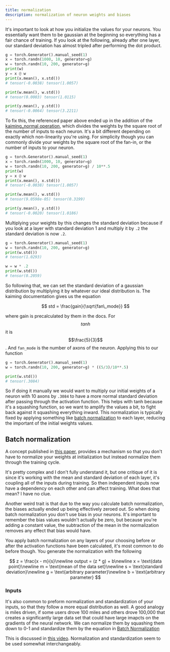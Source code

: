 ```yaml
---
title: normalization
description: normalization of neuron weights and biases
---
```


It's important to look at how you initialize the values for your neurons. You essentially want them to be gaussian at the beginning so everything has a fair chance of training. If you look at the following, already after one layer, our standard deviation has almost tripled after performing the dot product.

```python
g = torch.Generator().manual_seed(1)
x = torch.randn(1000, 10, generator=g)
w = torch.randn(10, 200, generator=g)
print(w)
y = x @ w
print(x.mean(), x.std())
# tensor(-0.0038) tensor(1.0057)

print(w.mean(), w.std())
# tensor(0.0003) tensor(1.0115)

print(y.mean(), y.std())
# tensor(-0.0064) tensor(3.2211)
```

To fix this, the referenced paper above ended up in the addition of the [kaiming_normal operation](https://pytorch.org/docs/stable/nn.init.html), which divides the weights by the square root of the number of inputs to each neuron. It's a bit different depending on exactly which non-linearity you're using. For simplicity though you can commonly divide your weights by the square root of the fan-in, or the number of inputs to your neuron.

```python
g = torch.Generator().manual_seed(1)
x = torch.randn(1000, 10, generator=g)
w = torch.randn(10, 200, generator=g) / 10**.5
print(w)
y = x @ w
print(x.mean(), x.std())
# tensor(-0.0038) tensor(1.0057)

print(w.mean(), w.std())
# tensor(9.0598e-05) tensor(0.3199)

print(y.mean(), y.std())
# tensor(-0.0020) tensor(1.0186)
```

Multiplying your weights by this changes the standard deviation because if you look at a layer with standard deviation 1 and multiply it by `.2` the standard deviation is now `.2`.

```python
g = torch.Generator().manual_seed(1)
w = torch.randn(10, 200, generator=g)
print(w.std())
# tensor(1.0293)

w = w * .2
print(w.std())
# tensor(0.2059)
```

So following that, we can set the standard deviation of a gaussian distribution by multiplying it by whatever our ideal distribution is. The kaiming documentation gives us the equation

$$
std = \frac{gain}{\sqrt{fan\_mode}}
$$

where gain is precalculated by them in the docs. For $$tanh$$ it is $$\frac{5}{3}$$. And `fan_mode` is the number of axons of the neuron. Applying this to our function

```python
g = torch.Generator().manual_seed(1)
w = torch.randn(10, 200, generator=g) * ((5/3)/10**.5)

print(w.std())
# tensor(.3084)
```

So if doing it manually we would want to multiply our initial weights of a neuron with 10 axons by `.3084` to have a more normal standard deviation after passing through the activation function. This helps with tanh because it's a squashing function, so we want to amplify the values a bit, to fight back against it squashing everything inward. This normalization is typically fixed by applying something like [batch normalization](#batch-normalization) to each layer, reducing the important of the initial weights values.

## Batch normalization

A concept published in [this paper](https://arxiv.org/abs/1502.03167), provides a mechanism so that you don't have to normalize your weights at initialization but instead normalize them through the training cycle.

It's pretty complex and I don't fully understand it, but one critique of it is since it's working with the mean and standard deviation of each layer, it's coupling all of the inputs during training. So then independent inputs now have a dependency on each other and can affect training. What does that mean? I have no clue.

Another weird trait is that due to the way you calculate batch normalization, the biases actually ended up being effectively zeroed out. So when doing batch normalization you don't use bias in your neurons. It's important to remember the bias values wouldn't actually be zero, but because you're adding a constant value, the subtraction of the mean in the normalization removes any effect that bias would have.

You apply batch normalization on any layers of your choosing before or after the activation functions have been calculated, it's most common to do before though. You generate the normalization with the following

$$
z = \frac{x - m}{s}\newline
output = (z * g) + b\newline
x = \text{data point}\newline
m = \text{mean of the data set}\newline
s = \text{standard deviation}\newline
g = \text{arbitrary parameter}\newline
b = \text{arbitrary parameter}
$$

### Inputs

It's also common to preform normalization and standardization of your inputs, so that they follow a more equal distribution as well. A good analogy is miles driven, if some users drove 100 miles and others drove 100,000 that creates a significantly large data set that could have large imapcts on the gradients of the neural network. We can normalize them by squashing them down to 0-1 and standardize them by the equation in [Batch Normalization](#batch-normalization)

This is discussed in [this video](https://www.youtube.com/watch?v=dXB-KQYkzNU). Normalization and standardization seem to be used somewhat interchangeably.
